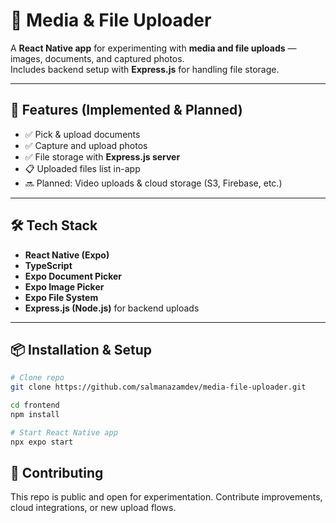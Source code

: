 # 📂 Media & File Uploader

A **React Native app** for experimenting with **media and file uploads** — images, documents, and captured photos.  
Includes backend setup with **Express.js** for handling file storage.

---

## 🚀 Features (Implemented & Planned)

* ✅ Pick & upload documents
* ✅ Capture and upload photos
* ✅ File storage with **Express.js server**
* 📋 Uploaded files list in-app
* 🔜 Planned: Video uploads & cloud storage (S3, Firebase, etc.)

---

## 🛠️ Tech Stack

* **React Native (Expo)**
* **TypeScript**
* **Expo Document Picker**
* **Expo Image Picker**
* **Expo File System**
* **Express.js (Node.js)** for backend uploads

---

## 📦 Installation & Setup

```bash
# Clone repo
git clone https://github.com/salmanazamdev/media-file-uploader.git

cd frontend
npm install

# Start React Native app
npx expo start


```

## 🤝 Contributing
This repo is public and open for experimentation.
Contribute improvements, cloud integrations, or new upload flows.